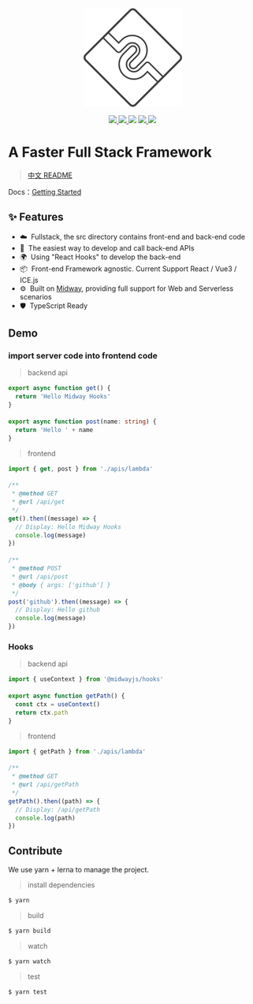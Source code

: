 <p align="center">
  <img src="./assets/midway-logo.png">
</p>

<p align="center">
  <a href="https://www.npmjs.com/package/@midwayjs/hooks">
    <img src="https://img.shields.io/npm/v/@midwayjs/hooks/latest?style=for-the-badge">
  </a>
  <a href="https://www.npmjs.com/package/@midwayjs/hooks">
    <img src="https://img.shields.io/npm/v/@midwayjs/hooks/canary?style=for-the-badge">
  </a>
  <img src="https://img.shields.io/github/workflow/status/midwayjs/hooks/Node.js%20CI/master?style=for-the-badge">
  <a href="https://codecov.io/gh/midwayjs/hooks">
    <img src="https://img.shields.io/codecov/c/github/midwayjs/hooks?style=for-the-badge">
  </a>
  <img src="https://img.shields.io/npm/l/@midwayjs/hooks?style=for-the-badge">
</p>

# A Faster Full Stack Framework

> [中文 README](./README.zh-cn.md)

Docs：[Getting Started](https://www.yuque.com/midwayjs/faas/quickstart_integration?translate=en)

## ✨ Features

- ☁️&nbsp;&nbsp;Fullstack, the src directory contains front-end and back-end code
- 🌈&nbsp;&nbsp;The easiest way to develop and call back-end APIs
- 🌍&nbsp;&nbsp;Using "React Hooks" to develop the back-end
- 📦&nbsp;&nbsp;Front-end Framework agnostic. Current Support React / Vue3 / ICE.js
- ⚙️&nbsp;&nbsp;Built on [Midway](https://github.com/midwayjs/midway), providing full support for Web and Serverless scenarios
- 🛡&nbsp;&nbsp;TypeScript Ready

## Demo

### import server code into frontend code

> backend api

```typescript
export async function get() {
  return 'Hello Midway Hooks'
}

export async function post(name: string) {
  return 'Hello ' + name
}
```

> frontend

```typescript
import { get, post } from './apis/lambda'

/**
 * @method GET
 * @url /api/get
 */
get().then((message) => {
  // Display: Hello Midway Hooks
  console.log(message)
})

/**
 * @method POST
 * @url /api/post
 * @body { args: ['github'] }
 */
post('github').then((message) => {
  // Display: Hello github
  console.log(message)
})
```

### Hooks

> backend api

```typescript
import { useContext } from '@midwayjs/hooks'

export async function getPath() {
  const ctx = useContext()
  return ctx.path
}
```

> frontend

```typescript
import { getPath } from './apis/lambda'

/**
 * @method GET
 * @url /api/getPath
 */
getPath().then((path) => {
  // Display: /api/getPath
  console.log(path)
})
```

## Contribute

We use yarn + lerna to manage the project.

> install dependencies

```bash
$ yarn
```

> build

```bash
$ yarn build
```

> watch

```bash
$ yarn watch
```

> test

```bash
$ yarn test
```
